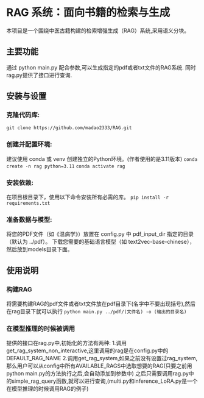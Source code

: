 # RAG 系统：面向书籍的检索与生成
本项目是一个围绕中医古籍构建的检索增强生成（RAG）系统,采用语义分块。

## 主要功能
通过 python main.py 配合参数,可以生成指定的pdf或者txt文件的RAG系统.
同时rag.py提供了接口进行查询.
## 安装与设置
### 克隆代码库:
`git clone https://github.com/madao2333/RAG.git`
### 创建并配置环境:
建议使用 conda 或 venv 创建独立的Python环境。(作者使用的是3.11版本)
`conda create -n rag python=3.11`
`conda activate rag`
### 安装依赖:
在项目根目录下，使用以下命令安装所有必需的库。
`pip install -r requirements.txt`
### 准备数据与模型:
将您的PDF文件（如《温病学》）放置在 config.py 中 pdf_input_dir 指定的目录（默认为 ../pdf）。
下载您需要的基础语言模型（如 text2vec-base-chinese），然后放到models目录下面。
## 使用说明
### 构建RAG
将需要构建RAG的pdf文件或者txt文件放在pdf目录下(名字中不要出现括号),然后在rag目录下就可以执行
`python main.py ../pdf/(文件名) -o (输出的目录名)`
### 在模型推理的时候被调用
提供的接口在rag.py中,初始化的方法有两种:
1.调用get_rag_system_non_interactive,这里调用的rag是在config.py中的DEFAULT_RAG_NAME
2.调用get_rag_system,如果之前没有设置过rag_system,那么用户可以从config中所有AVAILABLE_RAGS中选取想要的RAG(只要之前用python main.py的方法执行之后,会自动添加到参数中)
之后只需要调用rag.py中的simple_rag_query函数,就可以进行查询,(multi.py和inference_LoRA.py是一个在模型推理的时候调用RAG的例子)